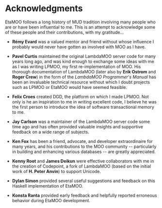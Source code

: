 
Acknowledgments
===============

EtaMOO follows a long history of MUD tradition involving many people who are
or have been influential to me. This is an attempt to acknowledge some of
these people and their contributions, with my gratitude...

  * __Rémy Evard__ was a valued mentor and friend without whose influence I
    probably would never have gotten as involved with MOO as I have.

  * __Pavel Curtis__ maintained the original LambdaMOO server code for many
    years long ago, and was kind enough to exchange some ideas with me as I
    was writing LPMOO, my first re-implementation of MOO. His thorough
    documentation of LambdaMOO (later also by __Erik Ostrom__ and __Roger
    Crew__) in the form of the _LambdaMOO Programmer's Manual_ has been an
    invaluable technical resource without which I doubt projects such as LPMOO
    or EtaMOO would have seemed feasible.

  * __Felix Croes__ created DGD, the platform on which I made LPMOO. Not only
    is he an inspiration to me in writing excellent code, I believe he was the
    first person to introduce the idea of software transactional memory to me.

  * __Jay Carlson__ was a maintainer of the LambdaMOO server code some time
    ago and has often provided valuable insights and supportive feedback on a
    wide range of subjects.

  * __Ken Fox__ has been a friend, advocate, and developer extraordinaire for
    many years, and his contributions to the MOO community -- particularly in
    building and enhancing various databases -- are greatly appreciated.

  * __Kenny Root__ and __James Deikun__ were effective collaborators with me
    in the creation of Codepoint, a fork of LambdaMOO (based on the initial
    work of __H. Peter Anvin__) to support Unicode.

  * __Dylan Simon__ provided several useful suggestions and feedback on this
    Haskell implementation of EtaMOO.

  * __Konsta Ranta__ provided early feedback and helpfully reported erroneous
    behavior during EtaMOO development.
